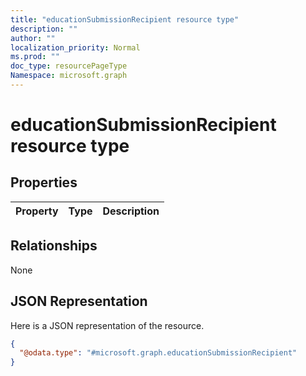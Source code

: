 ```yaml
---
title: "educationSubmissionRecipient resource type"
description: ""
author: ""
localization_priority: Normal
ms.prod: ""
doc_type: resourcePageType
Namespace: microsoft.graph
---
```



# educationSubmissionRecipient resource type



## Properties
|Property|Type|Description|
|:---|:---|:---|

## Relationships
None

## JSON Representation
Here is a JSON representation of the resource.
<!-- {
  "blockType": "resource",
  "@odata.type": "microsoft.graph.educationSubmissionRecipient"
}
-->
``` json
{
  "@odata.type": "#microsoft.graph.educationSubmissionRecipient"
}
```

